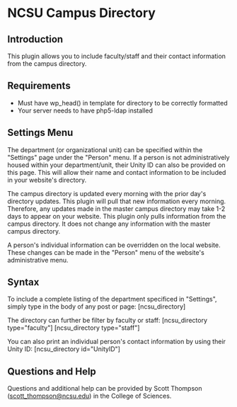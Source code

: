 NCSU Campus Directory
=====================

Introduction
------------

This plugin allows you to include faculty/staff and their contact information from the campus directory.  

Requirements
------------

* Must have wp_head() in template for directory to be correctly formatted
* Your server needs to have php5-ldap installed

Settings Menu
-------------

The department (or organizational unit) can be specified within the "Settings" page under the "Person" menu.  If a person is not administratively housed within your department/unit, their Unity ID can also be provided on this page.  This will allow their name and contact information to be included in your website's directory.

The campus directory is updated every morning with the prior day's directory updates.  This plugin will pull that new information every morning.  Therefore, any updates made in the master campus directory may take 1-2 days to appear on your website.  This plugin only pulls information from the campus directory.  It does not change any information with the master campus directory.

A person's individual information can be overridden on the local website.  These changes can be made in the "Person" menu of the website's administrative menu.

Syntax
------

To include a complete listing of the department specificed in "Settings", simply type in the body of any post or page:
	[ncsu_directory]
	
The directory can further be filter by faculty or staff:
	[ncsu_directory type="faculty"]
	[ncsu_directory type="staff"]
	
You can also print an individual person's contact information by using their Unity ID:
	[ncsu_directory id="UnityID"]
	
Questions and Help
------------------

Questions and additional help can be provided by Scott Thompson (scott_thompson@ncsu.edu) in the College of Sciences.